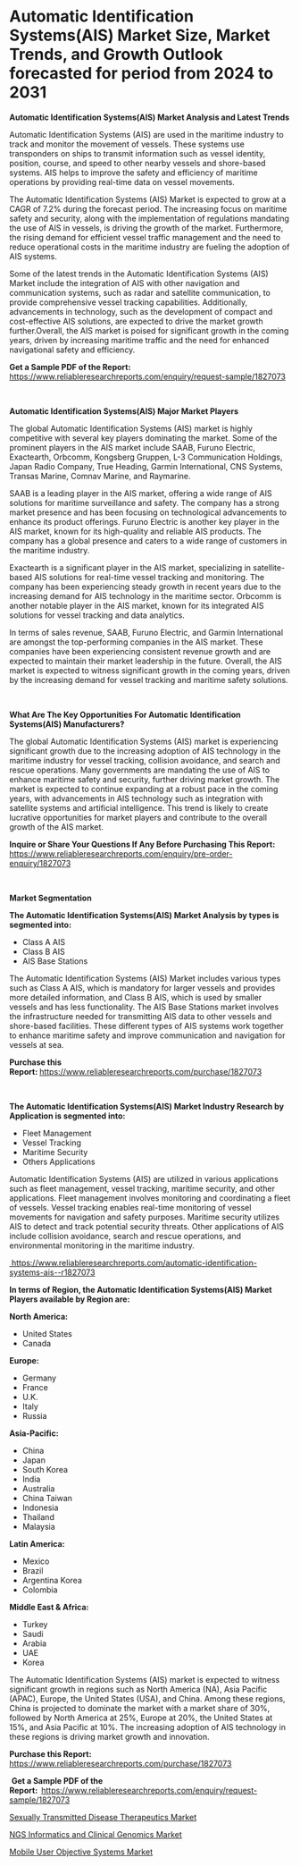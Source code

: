<p><h1>Automatic Identification Systems(AIS) Market Size, Market Trends, and Growth Outlook forecasted for period from 2024 to 2031</h1></p><p><strong>Automatic Identification Systems(AIS) Market Analysis and Latest Trends</strong></p>
<p><p>Automatic Identification Systems (AIS) are used in the maritime industry to track and monitor the movement of vessels. These systems use transponders on ships to transmit information such as vessel identity, position, course, and speed to other nearby vessels and shore-based systems. AIS helps to improve the safety and efficiency of maritime operations by providing real-time data on vessel movements.</p><p>The Automatic Identification Systems (AIS) Market is expected to grow at a CAGR of 7.2% during the forecast period. The increasing focus on maritime safety and security, along with the implementation of regulations mandating the use of AIS in vessels, is driving the growth of the market. Furthermore, the rising demand for efficient vessel traffic management and the need to reduce operational costs in the maritime industry are fueling the adoption of AIS systems.</p><p>Some of the latest trends in the Automatic Identification Systems (AIS) Market include the integration of AIS with other navigation and communication systems, such as radar and satellite communication, to provide comprehensive vessel tracking capabilities. Additionally, advancements in technology, such as the development of compact and cost-effective AIS solutions, are expected to drive the market growth further.Overall, the AIS market is poised for significant growth in the coming years, driven by increasing maritime traffic and the need for enhanced navigational safety and efficiency.</p></p>
<p><strong>Get a Sample PDF of the Report:&nbsp;</strong> <a href="https://www.reliableresearchreports.com/enquiry/request-sample/1827073">https://www.reliableresearchreports.com/enquiry/request-sample/1827073</a></p>
<p>&nbsp;</p>
<p><strong>Automatic Identification Systems(AIS) Major Market Players</strong></p>
<p><p>The global Automatic Identification Systems (AIS) market is highly competitive with several key players dominating the market. Some of the prominent players in the AIS market include SAAB, Furuno Electric, Exactearth, Orbcomm, Kongsberg Gruppen, L-3 Communication Holdings, Japan Radio Company, True Heading, Garmin International, CNS Systems, Transas Marine, Comnav Marine, and Raymarine.</p><p>SAAB is a leading player in the AIS market, offering a wide range of AIS solutions for maritime surveillance and safety. The company has a strong market presence and has been focusing on technological advancements to enhance its product offerings. Furuno Electric is another key player in the AIS market, known for its high-quality and reliable AIS products. The company has a global presence and caters to a wide range of customers in the maritime industry.</p><p>Exactearth is a significant player in the AIS market, specializing in satellite-based AIS solutions for real-time vessel tracking and monitoring. The company has been experiencing steady growth in recent years due to the increasing demand for AIS technology in the maritime sector. Orbcomm is another notable player in the AIS market, known for its integrated AIS solutions for vessel tracking and data analytics.</p><p>In terms of sales revenue, SAAB, Furuno Electric, and Garmin International are amongst the top-performing companies in the AIS market. These companies have been experiencing consistent revenue growth and are expected to maintain their market leadership in the future. Overall, the AIS market is expected to witness significant growth in the coming years, driven by the increasing demand for vessel tracking and maritime safety solutions.</p></p>
<p>&nbsp;</p>
<p><strong>What Are The Key Opportunities For Automatic Identification Systems(AIS) Manufacturers?</strong></p>
<p><p>The global Automatic Identification Systems (AIS) market is experiencing significant growth due to the increasing adoption of AIS technology in the maritime industry for vessel tracking, collision avoidance, and search and rescue operations. Many governments are mandating the use of AIS to enhance maritime safety and security, further driving market growth. The market is expected to continue expanding at a robust pace in the coming years, with advancements in AIS technology such as integration with satellite systems and artificial intelligence. This trend is likely to create lucrative opportunities for market players and contribute to the overall growth of the AIS market.</p></p>
<p><strong>Inquire or Share Your Questions If Any Before Purchasing This Report:</strong> <a href="https://www.reliableresearchreports.com/enquiry/pre-order-enquiry/1827073">https://www.reliableresearchreports.com/enquiry/pre-order-enquiry/1827073</a></p>
<p>&nbsp;</p>
<p><strong>Market Segmentation</strong></p>
<p><strong>The Automatic Identification Systems(AIS) Market Analysis by types is segmented into:</strong></p>
<p><ul><li>Class A AIS</li><li>Class B AIS</li><li>AIS Base Stations</li></ul></p>
<p><p>The Automatic Identification Systems (AIS) Market includes various types such as Class A AIS, which is mandatory for larger vessels and provides more detailed information, and Class B AIS, which is used by smaller vessels and has less functionality. The AIS Base Stations market involves the infrastructure needed for transmitting AIS data to other vessels and shore-based facilities. These different types of AIS systems work together to enhance maritime safety and improve communication and navigation for vessels at sea.</p></p>
<p><strong>Purchase this Report:&nbsp;</strong><a href="https://www.reliableresearchreports.com/purchase/1827073">https://www.reliableresearchreports.com/purchase/1827073</a></p>
<p>&nbsp;</p>
<p><strong>The Automatic Identification Systems(AIS) Market Industry Research by Application is segmented into:</strong></p>
<p><ul><li>Fleet Management</li><li>Vessel Tracking</li><li>Maritime Security</li><li>Others Applications</li></ul></p>
<p><p>Automatic Identification Systems (AIS) are utilized in various applications such as fleet management, vessel tracking, maritime security, and other applications. Fleet management involves monitoring and coordinating a fleet of vessels. Vessel tracking enables real-time monitoring of vessel movements for navigation and safety purposes. Maritime security utilizes AIS to detect and track potential security threats. Other applications of AIS include collision avoidance, search and rescue operations, and environmental monitoring in the maritime industry.</p></p>
<p><a href="https://www.reliableresearchreports.com/automatic-identification-systems-ais--r1827073">&nbsp;https://www.reliableresearchreports.com/automatic-identification-systems-ais--r1827073</a></p>
<p><strong>In terms of Region, the Automatic Identification Systems(AIS) Market Players available by Region are:</strong></p>
<p>
    <p> <strong> North America: </strong>
        <ul>
            <li>United States</li>
            <li>Canada</li>
        </ul>
        </p> 
    <p> <strong> Europe: </strong>
        <ul>
            <li>Germany</li>
            <li>France</li>
            <li>U.K.</li>
            <li>Italy</li>
            <li>Russia</li>
        </ul>
        </p> 
    <p> <strong> Asia-Pacific: </strong>
        <ul>
            <li>China</li>
            <li>Japan</li>
            <li>South Korea</li>
            <li>India</li>
            <li>Australia</li>
            <li>China Taiwan</li>
            <li>Indonesia</li>
            <li>Thailand</li>
            <li>Malaysia</li>
        </ul>
        </p> 
    <p> <strong> Latin America: </strong>
        <ul>
            <li>Mexico</li>
            <li>Brazil</li>
            <li>Argentina Korea</li>
            <li>Colombia</li>
        </ul>
        </p> 
    <p> <strong> Middle East & Africa: </strong>
        <ul>
            <li>Turkey</li>
            <li>Saudi</li>
            <li>Arabia</li>
            <li>UAE</li>
            <li>Korea</li>
        </ul>
    </p>
    </p>
<p><p>The Automatic Identification Systems (AIS) market is expected to witness significant growth in regions such as North America (NA), Asia Pacific (APAC), Europe, the United States (USA), and China. Among these regions, China is projected to dominate the market with a market share of 30%, followed by North America at 25%, Europe at 20%, the United States at 15%, and Asia Pacific at 10%. The increasing adoption of AIS technology in these regions is driving market growth and innovation.</p></p>
<p><strong>Purchase this Report: </strong><a href="https://www.reliableresearchreports.com/purchase/1827073">https://www.reliableresearchreports.com/purchase/1827073</a></p>
<p>&nbsp;<strong>Get a Sample PDF of the Report:&nbsp;&nbsp;</strong><a href="https://www.reliableresearchreports.com/enquiry/request-sample/1827073">https://www.reliableresearchreports.com/enquiry/request-sample/1827073</a></p>
<p><strong></strong></p>
<p><p><a href="https://github.com/gulaimolin/Market-Research-Report-List-5/blob/main/sexually-transmitted-disease-therapeutics-market.md">Sexually Transmitted Disease Therapeutics Market</a></p><p><a href="https://github.com/nicoletavirag/Market-Research-Report-List-4/blob/main/ngs-informatics-and-clinical-genomics-market.md">NGS Informatics and Clinical Genomics Market</a></p><p><a href="https://github.com/mauripalmi/Market-Research-Report-List-4/blob/main/mobile-user-objective-systems-market.md">Mobile User Objective Systems Market</a></p></p>